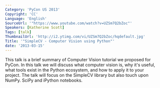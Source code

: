 ```yaml
---
Category: 'PyCon US 2013'
Copyright: 'CC'
Language: 'English'
SourceUrl: '"https://www.youtube.com/watch?v=UZSm7Q2bZoc"'
Speakers: [Katherine Scott]
Tags: [talk]
ThumbnailUrl: 'http://i2.ytimg.com/vi/UZSm7Q2bZoc/hqdefault.jpg'
Title: '"SimpleCV - Computer Vision using Python"'
date: '2013-03-15'
---
```

This talk is a brief summary of  Computer Vision tutorial we proposed for PyCon. In this talk we will discuss what computer vision is, why it's useful, what tools exist in the Python ecosystem, and how to apply it to your project.   The talk will focus on the SimpleCV library but also touch upon NumPy. SciPy and iPython notebooks. 
